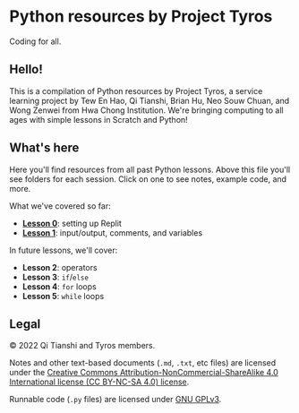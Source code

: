# Python resources by Project Tyros
Coding for all.

## Hello!
This is a compilation of Python resources by Project Tyros, a service learning project by Tew En Hao, Qi Tianshi, Brian Hu, Neo Souw Chuan, and Wong Zenwei from Hwa Chong Institution. We're bringing computing to all ages with simple lessons in Scratch and Python!

## What's here
Here you'll find resources from all past Python lessons. Above this file you'll see folders for each session. Click on one to see notes, example code, and more.

What we've covered so far:
* [**Lesson 0**](https://github.com/qitianshi/tyros-resources/tree/main/Lesson%200): setting up Replit
* [**Lesson 1**](https://github.com/qitianshi/tyros-resources/tree/main/Lesson%201): input/output, comments, and variables

In future lessons, we'll cover:
* **Lesson 2**: operators
* **Lesson 3**: `if`/`else`
* **Lesson 4**: `for` loops
* **Lesson 5**: `while` loops

## Legal
© 2022 Qi Tianshi and Tyros members.

Notes and other text-based documents (`.md`, `.txt`, etc files) are licensed under the [Creative Commons Attribution-NonCommercial-ShareAlike 4.0 International license (CC BY-NC-SA 4.0) license](https://creativecommons.org/licenses/by-nc-sa/4.0/).

Runnable code (`.py` files) are licensed under [GNU GPLv3](https://github.com/qitianshi/tyros-resources/blob/main/LICENSE).
